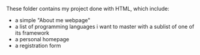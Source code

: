 These folder contains my project done with HTML, which include:
- a simple "About me webpage"
- a list of programming languages i want to master with a sublist of one of its framework
- a personal homepage
- a registration form